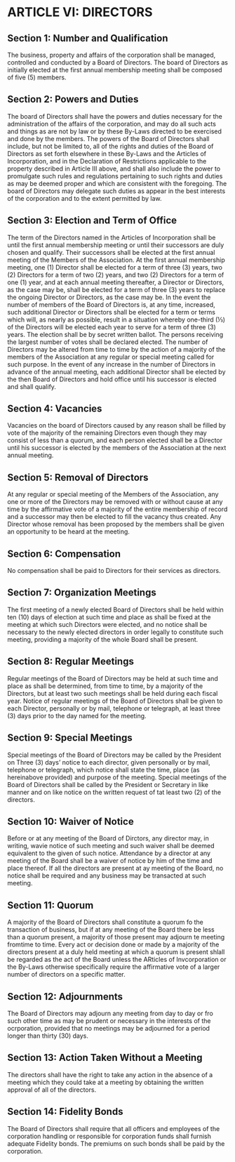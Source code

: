 # ARTICLE VI: DIRECTORS

## Section 1: Number and Qualification
The business, property and affairs of the corporation shall be managed, controlled and conducted by a Board of Directors. The board of Directors as initially elected at the first annual membership meeting shall be composed of five (5) members.

## Section 2: Powers and Duties
The board of Directors shall have the powers and duties necessary for the administration of the affairs of the corporation, and may do all such acts and things as are not by law or by these By-Laws directed to be exercised and done by the members. The powers of the Board of Directors shall include, but not be limited to, all of the rights and duties of the Board of Directors as set forth elsewhere in these By-Laws and the Articles of Incorporation, and in the Declaration of Restrictions applicable to the property described in Article III above, and shall also include the power to promulgate such rules and regulations pertaining to such rights and duties as may be deemed proper and which are consistent with the foregoing. The board of Directors may delegate such duties as appear in the best interests of the corporation and to the extent permitted by law.

## Section 3: Election and Term of Office
The term of the Directors named in the Articles of Incorporation shall be until the first annual membership meeting or until their successors are duly chosen and qualify. Their successors shall be elected at the first annual meeting of the Members of the Association. At the first annual membership meeting, one (1) Director shall be elected for a term of three (3) years, two (2) Directors for a term of two (2) years, and two (2) Directors for a term of one (1) year, and at each annual meeting thereafter, a Director or Directors, as the case may be, shall be elected for a term of three (3) years to replace the ongoing Director or Directors, as the case may be. In the event the number of members of the Board of Directors is, at any time, increased, such additional Director or Directors shall be elected for a term or terms which will, as nearly as possible, result in a situation whereby one-third (⅓) of the Directors will be elected each year to serve for a term of three (3) years. The election shall be by secret written ballot. The persons receiving the largest number of votes shall be declared elected. The number of Directors may be altered from time to time by the action of a majority of the members of the Association at any regular or special meeting called for such purpose. In the event of any increase in the number of Directors in advance of the annual meeting, each additional Director shall be elected by the then Board of Directors and hold office until his successor is elected and shall qualify.

## Section 4: Vacancies
Vacancies on the board of Directors caused by any reason shall be filled by vote of the majority of the remaining Directors even though they may consist of less than a quorum, and each person elected shall be a Director until his successor is elected by the members of the Association at the next annual meeting.

## Section 5: Removal of Directors
At any regular or special meeting of the Members of the Association, any one or more of the Directors may be removed with or without cause at any time by the affirmative vote of a majority of the entire membership of record and a successor may then be elected to fill the vacancy thus created. Any Director whose removal has been proposed by the members shall be given an opportunity to be heard at the meeting.

## Section 6: Compensation
No compensation shall be paid to Directors for their services as directors.

## Section 7: Organization Meetings
The first meeting of a newly elected Board of Directors shall be held within ten (10) days of election at such time and place as shall be fixed at the meeting at which such Directors were elected, and no notice shall be necessary to the newly elected directors in order legally to constitute such meeting, providing a majority of the whole Board shall be present.

## Section 8: Regular Meetings
Regular meetings of the Board of Directors may be held at such time and place as shall be determined, from time to time, by a majority of the Directors, but at least two such meetings shall be held during each fiscal year. Notice of regular meetings of the Board of Directors shall be given to each Director, personally or by mail, telephone or telegraph, at least three (3) days prior to the day named for the meeting.

## Section 9: Special Meetings
Special meetings of the Board of Directors may be called by the President on Three (3) days’ notice to each director, given personally or by mail, telephone or telegraph, which notice shall state the time, place (as hereinabove provided) and purpose of the meeting. Special meetings of the Board of Directors shall be called by the President or Secretary in like manner and on like notice on the written request of tat least two (2) of the directors.

## Section 10: Waiver of Notice
Before or at any meeting of the Board of Dirctors, any director may, in writing, wavie notice of such meeting and such waiver shall be deemed equivalent to the given of such notice. Attendance by a director at any meeting of the Board shall be a waiver of notice by him of the time and place thereof. If all the directors are present at ay meeting of the Board, no notice shall be required and any business may be transacted at such meeting.

## Section 11: Quorum
A majority of the Board of Directors shall constitute a quorum fo the transaction of business, but if at any meeting of the Board there be less than a quorum present, a majority of those present may adjourn te meeting fromtime to time. Every act or decision done or made by a majority of the directors present at a duly held meeting at which a quorum is present shlall be regarded as the act of the Board unless the ARticles of Invcorporation or the By-Laws otherwise specifically require the affirmative vote of a larger number of directors on a specific matter.

## Section 12: Adjournments
The Board of Directors may adjourn any meeting from day to day or fro such other time as may be prudent or necessary in the interests of the ocrporation, provided that no meetings may be adjourned for a period longer than thirty (30) days.

## Section 13: Action Taken Without a Meeting
The directors shall have the right to take any action in the absence of a meeting which they could take at a meeting by obtaining the written approval of all of the directors.

## Section 14: Fidelity Bonds
The Board of Directors shall require that all officers and employees of the corporation handling or responsible for corporation funds shall furnish adequate Fidelity bonds. The premiums on such bonds shall be paid by the corporation.